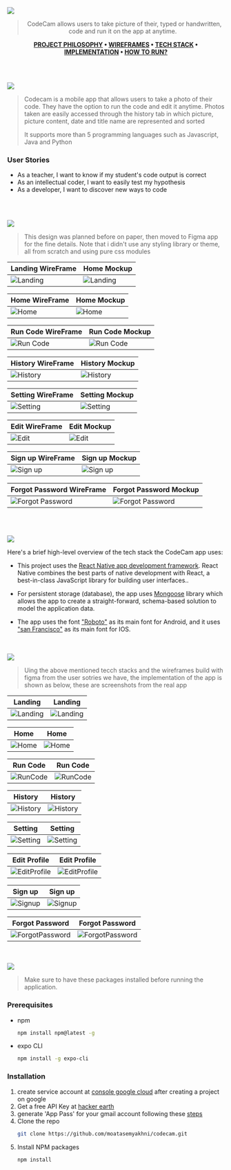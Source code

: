 <img src="./readme/title1.svg"/>

<div align="center">

> CodeCam allows users to take picture of their, typed or handwritten, code and run it on the app at anytime.  

**[PROJECT PHILOSOPHY](https://github.com/moatasemyakhni/codecam#-project-philosophy) • [WIREFRAMES](https://github.com/moatasemyakhni/codecam#-wireframes) • [TECH STACK](https://github.com/moatasemyakhni/codecam#-tech-stack) • [IMPLEMENTATION](https://github.com/moatasemyakhni/codecam#-impplementation) • [HOW TO RUN?](https://github.com/moatasemyakhni/codecam#-how-to-run)**

</div>

<br><br>


<img src="./readme/title2.svg"/>

> Codecam is a mobile app that allows users to take a photo of their code. They have the option to run the code and edit it anytime. Photos taken are easily accessed through the history tab in which picture, picture content, date and title name are represented and sorted
> 
> It supports more than 5 programming languages such as Javascript, Java and Python

### User Stories
- As a teacher, I want to know if my student's code output is correct
- As an intellectual coder, I want to easily test my hypothesis 
- As a developer, I want to discover new ways to code

<br><br>

<img src="./readme/title3.svg"/>

> This design was planned before on paper, then moved to Figma app for the fine details.
Note that i didn't use any styling library or theme, all from scratch and using pure css modules

| Landing WireFrame | Home Mockup |
| -----------------| -----|
| ![Landing](https://github.com/moatasemyakhni/codecam/blob/main/readme/Landing_Page_WireFrame.jpg) | ![Landing](https://github.com/moatasemyakhni/codecam/blob/main/readme/Landing_Page.jpg) |

| Home WireFrame | Home Mockup |
| -----------------| -----|
| ![Home](https://github.com/moatasemyakhni/codecam/blob/main/readme/Home_Page_WireFrame.jpg) | ![Home](https://github.com/moatasemyakhni/codecam/blob/main/readme/Home_Page.jpg) |

| Run Code WireFrame | Run Code Mockup |
| -----------------| -----|
| ![Run Code](https://github.com/moatasemyakhni/codecam/blob/main/readme/Run_Code_Page_WireFrame.jpg) | ![Run Code](https://github.com/moatasemyakhni/codecam/blob/main/readme/Run_Code_Page.jpg) |

| History WireFrame | History Mockup |
| -----------------| -----|
| ![History](https://github.com/moatasemyakhni/codecam/blob/main/readme/History_Page_WireFrame.jpg) | ![History](https://github.com/moatasemyakhni/codecam/blob/main/readme/History_Page.jpg) |

| Setting WireFrame | Setting Mockup |
| -----------------| -----|
| ![Setting](https://github.com/moatasemyakhni/codecam/blob/main/readme/Setting_Page_WireFrame.jpg) | ![Setting](https://github.com/moatasemyakhni/codecam/blob/main/readme/Setting_Page.jpg) |


| Edit WireFrame | Edit Mockup |
| -----------------| -----|
| ![Edit](https://github.com/moatasemyakhni/codecam/blob/main/readme/Edit_Profile_Page_WireFrame.jpg) | ![Edit](https://github.com/moatasemyakhni/codecam/blob/main/readme/Edit_Profile_Page.jpg) |

| Sign up WireFrame | Sign up Mockup |
| -----------------| -----|
| ![Sign up](https://github.com/moatasemyakhni/codecam/blob/main/readme/Signup_Page_WireFrame.jpg) | ![Sign up](https://github.com/moatasemyakhni/codecam/blob/main/readme/Signup_Page.jpg) |

| Forgot Password WireFrame | Forgot Password Mockup |
| -----------------| -----|
| ![Forgot Password](https://github.com/moatasemyakhni/codecam/blob/main/readme/Forgot_Password_Wireframe.jpg) | ![Forgot Password](https://github.com/moatasemyakhni/codecam/blob/main/readme/Forgot_Password.jpg) |


<br><br>

<img src="./readme/title4.svg"/>

Here's a brief high-level overview of the tech stack the CodeCam app uses:

- This project uses the [React Native app development framework](https://reactnative.dev/). React Native combines the best parts of native development with React, a best-in-class JavaScript library for building user interfaces..
- For persistent storage (database), the app uses [Mongoose](https://mongoosejs.com/) library which allows the app to create a straight-forward, schema-based solution to model the application data.

- The app uses the font ["Roboto"](https://fonts.google.com/specimen/Roboto) as its main font for Android, and it uses ["san Francisco"](https://www.dafontfree.io/san-francisco-font-free) as its main font for IOS.



<br><br>
<img src="./readme/title5.svg"/>

> Uing the above mentioned tecch stacks and the wireframes build with figma from the user sotries we have, the implementation of the app is shown as below, these are screenshots from the real app

| Landing | Landing |
| -----------------| -----|
| ![Landing](https://github.com/moatasemyakhni/codecam/blob/main/readme/implementation/dark/Login.png) | ![Landing](https://github.com/moatasemyakhni/codecam/blob/main/readme/implementation/light/Login.png) |

| Home | Home |
| -----------------| -----|
| ![Home](https://github.com/moatasemyakhni/codecam/blob/main/readme/implementation/dark/Home.png) | ![Home](https://github.com/moatasemyakhni/codecam/blob/main/readme/implementation/dark/Home.png) |

| Run Code | Run Code |
| -----------------| -----|
| ![RunCode](https://github.com/moatasemyakhni/codecam/blob/main/readme/implementation/dark/RunCode.png) | ![RunCode](https://github.com/moatasemyakhni/codecam/blob/main/readme/implementation/light/RunCode.png) |

| History | History |
| -----------------| -----|
| ![History](https://github.com/moatasemyakhni/codecam/blob/main/readme/implementation/dark/History.png) | ![History](https://github.com/moatasemyakhni/codecam/blob/main/readme/implementation/light/History.png) |

| Setting | Setting |
| -----------------| -----|
| ![Setting](https://github.com/moatasemyakhni/codecam/blob/main/readme/implementation/dark/Setting.png) | ![Setting](https://github.com/moatasemyakhni/codecam/blob/main/readme/implementation/light/Setting.png) |

| Edit Profile | Edit Profile |
| -----------------| -----|
| ![EditProfile](https://github.com/moatasemyakhni/codecam/blob/main/readme/implementation/dark/EditProfile.png) | ![EditProfile](https://github.com/moatasemyakhni/codecam/blob/main/readme/implementation/light/EditProfile.png) |

| Sign up | Sign up |
| -----------------| -----|
| ![Signup](https://github.com/moatasemyakhni/codecam/blob/main/readme/implementation/dark/Signup.png) | ![Signup](https://github.com/moatasemyakhni/codecam/blob/main/readme/implementation/light/Signup.png) |

| Forgot Password | Forgot Password |
| -----------------| -----|
| ![ForgotPassword](https://github.com/moatasemyakhni/codecam/blob/main/readme/implementation/dark/ForgotPassword.png) | ![ForgotPassword](https://github.com/moatasemyakhni/codecam/blob/main/readme/implementation/light/ForgotPassword.png) |




<br><br>
<img src="./readme/title6.svg"/>


> Make sure to have these packages installed before running the application.

### Prerequisites

* npm
  ```sh
  npm install npm@latest -g
  ```
* expo CLI
   ```sh
   npm install -g expo-cli
   ```

### Installation

1. create service account at [console google cloud](https://console.cloud.google.com/getting-started) after creating a project on google
2. Get a free API Key at [hacker earth](https://www.hackerearth.com/docs/wiki/developers/v4/)
3. generate 'App Pass' for your gmail account following these [steps](https://support.google.com/mail/answer/185833?hl=en)
4. Clone the repo
   ```sh
   git clone https://github.com/moatasemyakhni/codecam.git
   ```
5. Install NPM packages
   ```sh
   npm install
   ```


